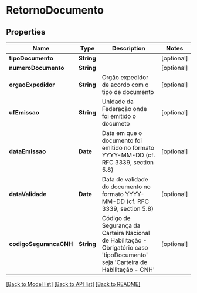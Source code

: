# RetornoDocumento

## Properties
Name | Type | Description | Notes
------------ | ------------- | ------------- | -------------
**tipoDocumento** | **String** |  | [optional] 
**numeroDocumento** | **String** |  | [optional] 
**orgaoExpedidor** | **String** | Orgão expedidor de acordo com o tipo de documento | [optional] 
**ufEmissao** | **String** | Unidade da Federação onde foi emitido o documeto | [optional] 
**dataEmissao** | **Date** | Data em que o documento foi emitido no formato YYYY-MM-DD (cf. RFC 3339, section 5.8) | [optional] 
**dataValidade** | **Date** | Data de validade do documento no formato YYYY-MM-DD (cf. RFC 3339, section 5.8) | [optional] 
**codigoSegurancaCNH** | **String** | Código de Segurança da Carteira Nacional de Habilitação  - Obrigatório caso &#39;tipoDocumento&#39; seja &#39;Carteira de Habilitação - CNH&#39; | [optional] 

[[Back to Model list]](../README.md#documentation-for-models) [[Back to API list]](../README.md#documentation-for-api-endpoints) [[Back to README]](../README.md)


